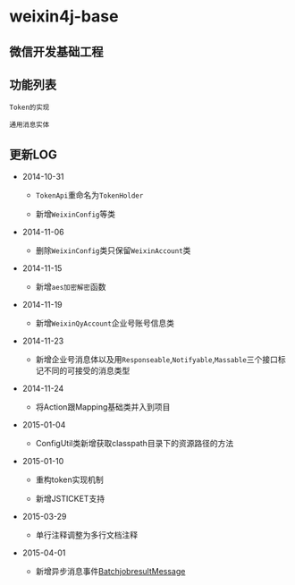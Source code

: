 weixin4j-base
=============

微信开发基础工程
--------------

功能列表
-------

`Token的实现`

`通用消息实体`

更新LOG
-------
* 2014-10-31

  + `TokenApi`重命名为`TokenHolder`
  
  + 新增`WeixinConfig`等类

* 2014-11-06
 
  + 删除`WeixinConfig`类只保留`WeixinAccount`类

* 2014-11-15

  + 新增`aes加密解密`函数
  
* 2014-11-19

  + 新增`WeixinQyAccount`企业号账号信息类

* 2014-11-23

  + 新增企业号消息体以及用`Responseable`,`Notifyable`,`Massable`三个接口标记不同的可接受的消息类型
  
* 2014-11-24

  + 将Action跟Mapping基础类并入到项目

* 2015-01-04

  + ConfigUtil类新增获取classpath目录下的资源路径的方法
  
* 2015-01-10

  + 重构token实现机制
  
  + 新增JSTICKET支持
  
* 2015-03-29

  + 单行注释调整为多行文档注释
  
* 2015-04-01

  + 新增异步消息事件[BatchjobresultMessage](./src/main/java/com/foxinmy/weixin4j/msg/event/BatchjobresultMessage.java)